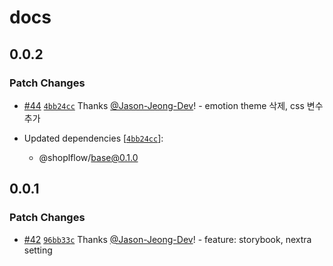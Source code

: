 # docs

## 0.0.2

### Patch Changes

- [#44](https://github.com/shopl/shoplflow/pull/44) [`4bb24cc`](https://github.com/shopl/shoplflow/commit/4bb24cc34266075c5cd4a0fa2b59b886cc864ef6) Thanks [@Jason-Jeong-Dev](https://github.com/Jason-Jeong-Dev)! - emotion theme 삭제, css 변수 추가

- Updated dependencies [[`4bb24cc`](https://github.com/shopl/shoplflow/commit/4bb24cc34266075c5cd4a0fa2b59b886cc864ef6)]:
  - @shoplflow/base@0.1.0

## 0.0.1

### Patch Changes

- [#42](https://github.com/shopl/shoplflow/pull/42) [`96bb33c`](https://github.com/shopl/shoplflow/commit/96bb33c9e31028199bdcbb9ce956e3bcf443fac3) Thanks [@Jason-Jeong-Dev](https://github.com/Jason-Jeong-Dev)! - feature: storybook, nextra setting
